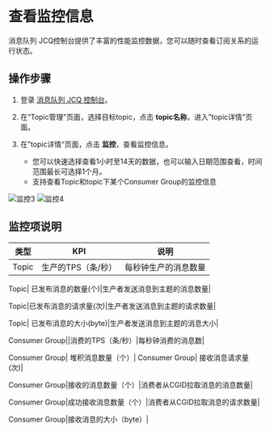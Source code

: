 # 查看监控信息

消息队列 JCQ控制台提供了丰富的性能监控数据，您可以随时查看订阅关系的运行状态。

## 操作步骤
1. 登录 [消息队列 JCQ 控制台](https://jcq-console.jdcloud.com/topics)。
1. 在“Topic管理”页面，选择目标topic，点击 **topic名称**，进入”topic详情“页面。
1. 在”topic详情“页面，点击 **监控**，查看监控信息。



   - 您可以快速选择查看1小时至14天的数据，也可以输入日期范围查看，时间范围最长可选择1个月。
   - 支持查看Topic和topic下某个Consumer Group的监控信息
   
   
![监控3](https://github.com/jdcloudcom/cn/blob/edit/image/Internet-Middleware/Message-Queue/监控-03.png)
![监控4](https://github.com/jdcloudcom/cn/blob/edit/image/Internet-Middleware/Message-Queue/监控-04.png)

## 监控项说明
类型 | KPI | 说明
--- | --- | ---
Topic | 生产的TPS（条/秒）| 每秒钟生产的消息数量|

Topic| 已发布消息的数量(个)|生产者发送消息到主题的消息数量|

Topic|已发布消息的请求量(次)|生产者发送消息到主题的请求数量|

Topic| 已发布消息的大小(byte)|生产者发送消息到主题的消息大小|

Consumer Group||消费的TPS（条/秒）|每秒钟消费的消息数|

Consumer Group| 堆积消息数量（个）|
Consumer Group| 接收消息请求量(次)|


Consumer Group|接收的消息数量（个）|消费者从CGID拉取消息的消息数量|

Consumer Group|成功接收消息数量（个）|消费者从CGID拉取消息的请求数量|

Consumer Group|接收消息的大小（byte）|

